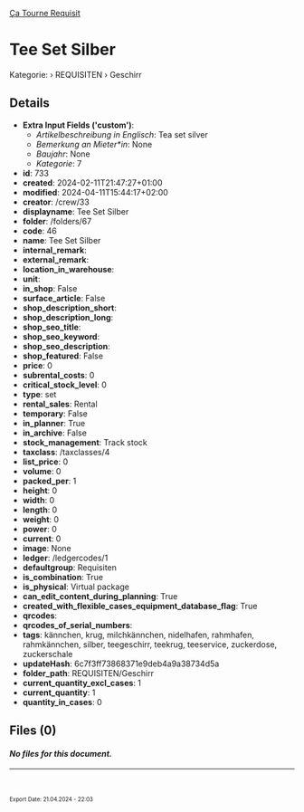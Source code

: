 [Ça Tourne Requisit](https://www.catourne.ch)

# Tee Set Silber

Kategorie: › REQUISITEN › Geschirr



## Details
- **Extra Input Fields ('custom')**:
  - *Artikelbeschreibung in Englisch*: Tea set silver
  - *Bemerkung an Mieter\*in*: None
  - *Baujahr*: None
  - *Kategorie*: 7
- **id**: 733
- **created**: 2024-02-11T21:47:27+01:00
- **modified**: 2024-04-11T15:44:17+02:00
- **creator**: /crew/33
- **displayname**: Tee Set Silber
- **folder**: /folders/67
- **code**: 46
- **name**: Tee Set Silber
- **internal_remark**: 
- **external_remark**: 
- **location_in_warehouse**: 
- **unit**: 
- **in_shop**: False
- **surface_article**: False
- **shop_description_short**: 
- **shop_description_long**: 
- **shop_seo_title**: 
- **shop_seo_keyword**: 
- **shop_seo_description**: 
- **shop_featured**: False
- **price**: 0
- **subrental_costs**: 0
- **critical_stock_level**: 0
- **type**: set
- **rental_sales**: Rental
- **temporary**: False
- **in_planner**: True
- **in_archive**: False
- **stock_management**: Track stock
- **taxclass**: /taxclasses/4
- **list_price**: 0
- **volume**: 0
- **packed_per**: 1
- **height**: 0
- **width**: 0
- **length**: 0
- **weight**: 0
- **power**: 0
- **current**: 0
- **image**: None
- **ledger**: /ledgercodes/1
- **defaultgroup**: Requisiten
- **is_combination**: True
- **is_physical**: Virtual package
- **can_edit_content_during_planning**: True
- **created_with_flexible_cases_equipment_database_flag**: True
- **qrcodes**: 
- **qrcodes_of_serial_numbers**: 
- **tags**: kännchen, krug, milchkännchen, nidelhafen, rahmhafen, rahmkännchen, silber, teegeschirr, teekrug, teeservice, zuckerdose, zuckerschale
- **updateHash**: 6c7f3ff73868371e9deb4a9a38734d5a
- **folder_path**: REQUISITEN/Geschirr
- **current_quantity_excl_cases**: 1
- **current_quantity**: 1
- **quantity_in_cases**: 0

## Files (0)

#### *No files for this document.*


---
<br><br><sub><sup>Export Date: 21.04.2024 - 22:03</sub></sup>
